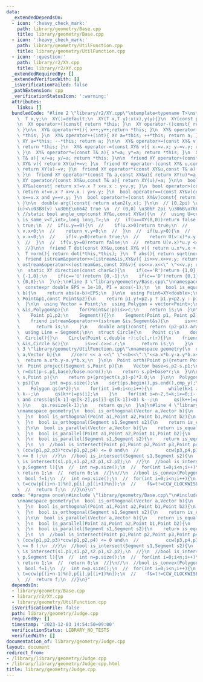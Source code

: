```yaml
---
data:
  _extendedDependsOn:
  - icon: ':heavy_check_mark:'
    path: library/geometry/Base.cpp
    title: library/geometry/Base.cpp
  - icon: ':heavy_check_mark:'
    path: library/geometry/UtilFunction.cpp
    title: library/geometry/UtilFunction.cpp
  - icon: ':question:'
    path: library/r2/XY.cpp
    title: library/r2/XY.cpp
  _extendedRequiredBy: []
  _extendedVerifiedWith: []
  _isVerificationFailed: false
  _pathExtension: cpp
  _verificationStatusIcon: ':warning:'
  attributes:
    links: []
  bundledCode: "#line 2 \"library/r2/XY.cpp\"\ntemplate<typename T>\nstruct XY{\n\
    \  T x,y;\n  XY()=default;\n  XY(T x,T y):x(x),y(y){}\n  XY(const pair<T,T>&xy):x(xy.first),y(xy.second){}\n\
    \n  XY operator+()const{ return *this; }\n  XY operator-()const{ return XY(-x,-y);\
    \ }\n\n  XY& operator++(){ x++;y++;return *this; }\n  XY& operator--(){ x--;y--;return\
    \ *this; }\n  XY& operator++(int){ XY a=*this; ++*this; return a; }\n  XY& operator--(int){\
    \ XY a=*this; --*this; return a; }\n\n  XY& operator+=(const XY& v){ x+=v.x; y+=v.y;\
    \ return *this; }\n  XY& operator-=(const XY& v){ x-=v.x; y-=v.y; return *this;\
    \ }\n  XY& operator*=(const T& a){ x*=a; y*=a; return *this; }\n  XY& operator/=(const\
    \ T& a){ x/=a; y/=a; return *this; }\n\n  friend XY operator+(const XY& u,const\
    \ XY& v){ return XY(u)+=v; }\n  friend XY operator-(const XY& u,const XY& v){\
    \ return XY(u)-=v; }\n  friend XY operator*(const XY&u,const T& a){ return XY(u)*=a;\
    \ }\n  friend XY operator*(const T& a,const XY&u){ return XY(u)*=a; }\n  friend\
    \ XY operator/(const XY&u,const T& a){ return XY(u)/=a; }\n\n  bool operator<(const\
    \ XY&v)const{ return x!=v.x ? x<v.x : y<v.y; }\n  bool operator>(const XY&v)const{\
    \ return x!=v.x ? x>v.x : y>v.y; }\n  bool operator==(const XY&v)const{ return\
    \ x==v.x and y==v.y; }\n  bool operator!=(const XY&v)const{ return !(*this==v);\
    \ }\n\n  double arg()const{ return atan2(y,x); }\n\n  // [0,2pi) \u3067 \u03B8\
    (u)<\u03B8(v) \u306E\u6642 true \n  // (0,0) \u306F 2pi \u306B\u76F8\u5F53\n \
    \ //static bool angle_cmp(const XY&u,const XY&v){\n  //  using U=conditional_t<\
    \ is_same_v<T,int>,long long,T>;\n  //  if(u==XY(0,0))return false;\n  //  if(v==XY(0,0))return\
    \ true;\n  //  if(u.y==0){\n  //    if(u.x>0)return true;\n  //    if(v.y==0)return\
    \ v.x<0;\n  //    return v.y<0;\n  //  }\n  //  if(u.y>0){\n  //    if(v.y==0)return\
    \ v.x<0;\n  //    if(v.y<0)return true;\n  //    return U(v.x)*u.y <= U(u.x)*v.y;\n\
    \  //  }\n  //  if(v.y>=0)return false;\n  //  return U(v.x)*u.y <= U(u.x)*v.y;\n\
    \  //}\n\n  friend T dot(const XY&u,const XY& v){ return u.x*v.x + u.y*v.y; }\n\
    \  T norm(){ return dot(*this,*this); }\n  T abs(){ return sqrt(norm()); }\n\n\
    \  friend istream&operator>>(istream&is,XY&v){ is>>v.x>>v.y; return is; }\n  friend\
    \ ostream&operator<<(ostream&os,const XY&v){ os<<v.x<<\" \"<<v.y; return os;}\n\
    \n  static XY direction(const char&c){\n    if(c=='R')return {1,0};\n    if(c=='L')return\
    \ {-1,0};\n    if(c=='U')return {0,-1};\n    if(c=='D')return {0,1};\n    return\
    \ {0,0};\n  }\n};\n#line 3 \"library/geometry/Base.cpp\"\nnamespace geometry{\n\
    \  constexpr double EPS = 1e-10, PI = acos(-1);\n  \n  bool is_equal(double a,double\
    \ b){\n    return abs(a-b)<EPS;\n  }\n\n  using Point=XY<double>;\n  bool cmp_y(const\
    \ Point&p1,const Point&p2){\n    return p1.y!=p2.y ? p1.y<p2.y : p1.x<p2.x;\n\
    \  }\n\n  using Vector = Point;\n  using Polygon = vector<Point>;\n\n  istream&operator>>(istream\
    \ &is,Polygon&p){\n    for(Point&c:p)is>>c;\n    return is;\n  }\n\n  struct Segment{\n\
    \    Point p1,p2;\n    Segment(){}\n    Segment(Point p1, Point p2):p1(p1),p2(p2){}\n\
    \    friend istream&operator>>(istream &is,Segment&s){\n      is>>s.p1>>s.p2;\n\
    \      return is;\n    }\n    double arg()const{ return (p2-p1).arg(); }\n  };\n\
    \  using Line = Segment;\n\n  struct Circle{\n    Point c;\n    double r;\n  \
    \  Circle(){}\n    Circle(Point c,double r):c(c),r(r){}\n    friend istream &operator>>(istream\
    \ &is,Circle &c){\n      is>>c.c>>c.r;\n      return is;\n    }\n  };\n}\n#line\
    \ 3 \"library/geometry/UtilFunction.cpp\"\nnamespace geometry{\n  double cross(Vector\
    \ a,Vector b){\n    //cerr << a <<\" \"<<b<<\":\"<<a.x*b.y-a.y*b.x<<endl;\n  \
    \  return a.x*b.y-a.y*b.x;\n  }\n\n  Point orth(Point p){return Point(-p.y,p.x);}\n\
    \n  Point project(Segment s,Point p){\n    Vector base=s.p2-s.p1;\n    double\
    \ r=dot(p-s.p1,base)/base.norm();\n    return s.p1+base*r;\n  }\n\n  Point reflect(Segment\
    \ s,Point p){\n    return p+(project(s,p)-p)*2.0;\n  }\n\n  Polygon convex_hull(Polygon\
    \ ps){\n    int n=ps.size();\n    sort(ps.begin(),ps.end(),cmp_y);\n    int k=0;\n\
    \    Polygon qs(n*2);\n    for(int i=0;i<n;i++){\n      while(k>1 and cross(qs[k-1]-qs[k-2],ps[i]-qs[k-1])<0)\
    \ k--;\n      qs[k++]=ps[i];\n    }\n    for(int i=n-2,t=k;i>=0;i--){\n      while(k>t\
    \ and cross(qs[k-1]-qs[k-2],ps[i]-qs[k-1])<0) k--;\n      qs[k++]=ps[i];\n   \
    \ }\n    qs.resize(k-1);\n    return qs;\n  }\n}\n#line 4 \"library/geometry/Judge.cpp\"\
    \nnamespace geometry{\n  bool is_orthogonal(Vector a,Vector b){\n    return is_equal(dot(a,b),0.0);\n\
    \  }\n  bool is_orthogonal(Point a1,Point a2,Point b1,Point b2){\n    return is_orthogonal(a1-a2,b1-b2);\n\
    \  }\n  bool is_orthogonal(Segment s1,Segment s2){\n    return is_equal(dot(s1.p2-s1.p1,s2.p2-s2.p1),0.0);\n\
    \  }\n\n  bool is_parallel(Vector a,Vector b){\n    return is_equal(cross(a,b),0.0);\n\
    \  }\n  bool is_parallel(Point a1,Point a2,Point b1,Point b2){\n    return is_parallel(a1-a2,b1-b2);\n\
    \  }\n  bool is_parallel(Segment s1,Segment s2){\n    return is_equal(cross(s1.p2-s1.p1,s2.p2-s2.p1),0.0);\n\
    \  }\n  \n  //bool is_intersect(Point p1,Point p2,Point p3,Point p4){\n  //  return\
    \ (ccw(p1,p2,p3)*ccw(p1,p2,p4) <= 0 and\n  //          ccw(p3,p4,p1)*ccw(p3,p4,p2)\
    \ <= 0 );\n  //}\n  //bool is_intersect(Segment s1,Segment s2){\n  //  return\
    \ is_intersect(s1.p1,s1.p2,s2.p1,s2.p2);\n  //}\n  //bool is_intersect(Polygon\
    \ p,Segment l){\n  //  int n=p.size();\n  //  for(int i=0;i<n;i++)\n  //    if(is_intersect(Segment(p[i],p[(i+1)%n]),l))\
    \ return 1;\n  //  return 0;\n  //}\n//\n  //bool is_convex(Polygon p){\n  //\
    \  bool f=1;\n  //  int n=p.size();\n  //  for(int i=0;i<n;i++){\n  //    int\
    \ t=ccw(p[(i+n-1)%n],p[i],p[(i+1)%n]);\n  //    f&=t!=CCW_CLOCKWISE;\n  //  }\n\
    \  //  return f;\n  //}\n}\n"
  code: "#pragma once\n#include \"library/geometry/Base.cpp\"\n#include \"library/geometry/UtilFunction.cpp\"\
    \nnamespace geometry{\n  bool is_orthogonal(Vector a,Vector b){\n    return is_equal(dot(a,b),0.0);\n\
    \  }\n  bool is_orthogonal(Point a1,Point a2,Point b1,Point b2){\n    return is_orthogonal(a1-a2,b1-b2);\n\
    \  }\n  bool is_orthogonal(Segment s1,Segment s2){\n    return is_equal(dot(s1.p2-s1.p1,s2.p2-s2.p1),0.0);\n\
    \  }\n\n  bool is_parallel(Vector a,Vector b){\n    return is_equal(cross(a,b),0.0);\n\
    \  }\n  bool is_parallel(Point a1,Point a2,Point b1,Point b2){\n    return is_parallel(a1-a2,b1-b2);\n\
    \  }\n  bool is_parallel(Segment s1,Segment s2){\n    return is_equal(cross(s1.p2-s1.p1,s2.p2-s2.p1),0.0);\n\
    \  }\n  \n  //bool is_intersect(Point p1,Point p2,Point p3,Point p4){\n  //  return\
    \ (ccw(p1,p2,p3)*ccw(p1,p2,p4) <= 0 and\n  //          ccw(p3,p4,p1)*ccw(p3,p4,p2)\
    \ <= 0 );\n  //}\n  //bool is_intersect(Segment s1,Segment s2){\n  //  return\
    \ is_intersect(s1.p1,s1.p2,s2.p1,s2.p2);\n  //}\n  //bool is_intersect(Polygon\
    \ p,Segment l){\n  //  int n=p.size();\n  //  for(int i=0;i<n;i++)\n  //    if(is_intersect(Segment(p[i],p[(i+1)%n]),l))\
    \ return 1;\n  //  return 0;\n  //}\n//\n  //bool is_convex(Polygon p){\n  //\
    \  bool f=1;\n  //  int n=p.size();\n  //  for(int i=0;i<n;i++){\n  //    int\
    \ t=ccw(p[(i+n-1)%n],p[i],p[(i+1)%n]);\n  //    f&=t!=CCW_CLOCKWISE;\n  //  }\n\
    \  //  return f;\n  //}\n}"
  dependsOn:
  - library/geometry/Base.cpp
  - library/r2/XY.cpp
  - library/geometry/UtilFunction.cpp
  isVerificationFile: false
  path: library/geometry/Judge.cpp
  requiredBy: []
  timestamp: '2023-12-03 14:54:50+09:00'
  verificationStatus: LIBRARY_NO_TESTS
  verifiedWith: []
documentation_of: library/geometry/Judge.cpp
layout: document
redirect_from:
- /library/library/geometry/Judge.cpp
- /library/library/geometry/Judge.cpp.html
title: library/geometry/Judge.cpp
---
```

